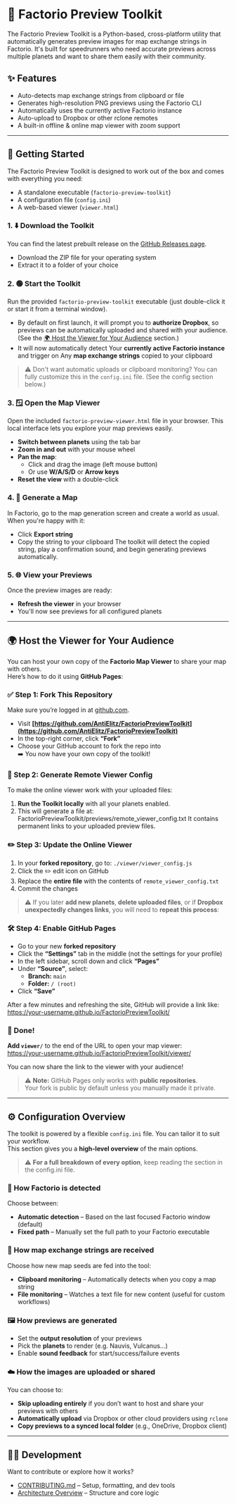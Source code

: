 # 🚀 Factorio Preview Toolkit

The Factorio Preview Toolkit is a Python-based, cross-platform utility 
that automatically generates preview images for map exchange strings in Factorio. 
It's built for speedrunners who need accurate previews across 
multiple planets and want to share them easily with their community.

## ✨ Features
- Auto-detects map exchange strings from clipboard or file  
- Generates high-resolution PNG previews using the Factorio CLI  
- Automatically uses the currently active Factorio instance
- Auto-upload to Dropbox or other rclone remotes  
- A built-in offline & online map viewer with zoom support  

---

## 🧭 Getting Started

The Factorio Preview Toolkit is designed to work out of the box and comes with everything you need:  
- A standalone executable (`factorio-preview-toolkit`)  
- A configuration file (`config.ini`)  
- A web-based viewer (`viewer.html`)  

### 1. ⬇️ Download the Toolkit
You can find the latest prebuilt release on the [GitHub Releases page](https://github.com/AntiElitz/FactorioPreviewToolkit/releases).
- Download the ZIP file for your operating system
- Extract it to a folder of your choice

### 2. 🟢 Start the Toolkit
Run the provided `factorio-preview-toolkit` executable (just double-click it or start it from a terminal window).
- By default on first launch, it will prompt you to **authorize Dropbox**, so previews can be automatically uploaded and shared with your audience. (See the [🌍 Host the Viewer for Your Audience](#🌍-host-the-viewer-for-your-audience) section.)
- It will now automatically detect Your **currently active Factorio instance** and trigger on Any **map exchange strings** copied to your clipboard
>  ⚠️ Don't want automatic uploads or clipboard monitoring? You can fully customize this in the `config.ini` file. (See the config section below.)

### 3. 🪟 Open the Map Viewer
Open the included `factorio-preview-viewer.html` file in your browser. This local interface lets you explore your map previews easily.
- **Switch between planets** using the tab bar
- **Zoom in and out** with your mouse wheel
- **Pan the map**:
  - Click and drag the image (left mouse button)
  - Or use **W/A/S/D** or **Arrow keys**
- **Reset the view** with a double-click

### 4. 🎲 Generate a Map
In Factorio, go to the map generation screen and create a world as usual.
When you're happy with it:
- Click **Export string**
- Copy the string to your clipboard
The toolkit will detect the copied string, play a confirmation sound, and begin generating previews automatically.

### 5. 🌐 View your Previews
Once the preview images are ready:
- **Refresh the viewer** in your browser
- You'll now see previews for all configured planets


---
## 🌍 Host the Viewer for Your Audience

You can host your own copy of the **Factorio Map Viewer** to share your map with others.  
Here’s how to do it using **GitHub Pages**:

### ✅ Step 1: Fork This Repository
Make sure you’re logged in at [github.com](https://github.com).
- Visit **[https://github.com/AntiElitz/FactorioPreviewToolkit](https://github.com/AntiElitz/FactorioPreviewToolkit)**
- In the top-right corner, click **“Fork”**
- Choose your GitHub account to fork the repo into  
➡️ You now have your own copy of the toolkit!

### 🧩 Step 2: Generate Remote Viewer Config
To make the online viewer work with your uploaded files:
1. **Run the Toolkit locally** with all your planets enabled.
2. This will generate a file at:
FactorioPreviewToolkit/previews/remote_viewer_config.txt
It contains permanent links to your uploaded preview files.

### ✏️ Step 3: Update the Online Viewer
1. In your **forked repository**, go to: `./viewer/viewer_config.js`
2. Click the ✏️ edit icon on GitHub
3. Replace the **entire file** with the contents of `remote_viewer_config.txt`
4. Commit the changes
> ⚠️ If you later **add new planets**, **delete uploaded files**, or if **Dropbox unexpectedly changes links**, you will need to **repeat this process**:  

### 🛠️ Step 4: Enable GitHub Pages
- Go to your new **forked repository**
- Click the **“Settings”** tab in the middle (not the settings for your profile)
- In the left sidebar, scroll down and click **“Pages”**
- Under **“Source”**, select:
  - **Branch:** `main`
  - **Folder:** `/ (root)`
- Click **“Save”**

After a few minutes and refreshing the site, GitHub will provide a link like: <br>
https://your-username.github.io/FactorioPreviewToolkit/

### 🎉 Done!
**Add `viewer/`** to the end of the URL to open your map viewer:  
https://your-username.github.io/FactorioPreviewToolkit/viewer/

You can now share the link to the viewer with your audience!

> ⚠️ **Note:** GitHub Pages only works with **public repositories**.  
Your fork is public by default unless you manually made it private.
---
## ⚙️ Configuration Overview

The toolkit is powered by a flexible `config.ini` file. You can tailor it to suit your workflow.<br>
This section gives you a **high-level overview** of the main options.
> ⚠️ **For a full breakdown of every option**, keep reading the section in the config.ini file.
> 
### 🧭 How Factorio is detected  
Choose between:
- **Automatic detection** – Based on the last focused Factorio window (default)
- **Fixed path** – Manually set the full path to your Factorio executable

### 🎲 How map exchange strings are received  
Choose how new map seeds are fed into the tool:
- **Clipboard monitoring** – Automatically detects when you copy a map string  
- **File monitoring** – Watches a text file for new content (useful for custom workflows)

### 🖼️ How previews are generated  
- Set the **output resolution** of your previews  
- Pick the **planets** to render (e.g. Nauvis, Vulcanus...)  
- Enable **sound feedback** for start/success/failure events

### ☁️ How the images are uploaded or shared  
You can choose to:
- **Skip uploading entirely** if you don’t want to host and share your previews with others
- **Automatically upload** via Dropbox or other cloud providers using `rclone`
- **Copy previews to a synced local folder** (e.g., OneDrive, Dropbox client)

---
## 👩‍💻 Development
Want to contribute or explore how it works?
- [CONTRIBUTING.md](./CONTRIBUTING.md) – Setup, formatting, and dev tools
- [Architecture Overview](./docs/ARCHITECTURE.md) – Structure and core logic
